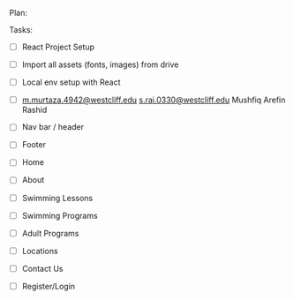 Plan:


Tasks:
- [ ] React Project Setup
- [ ] Import all assets (fonts, images) from drive
- [ ] Local env setup with React 
- [ ] m.murtaza.4942@westcliff.edu s.rai.0330@westcliff.edu Mushfiq Arefin Rashid 

- [ ] Nav bar / header
- [ ] Footer
- [ ] Home
- [ ] About
- [ ] Swimming Lessons
- [ ] Swimming Programs
- [ ] Adult Programs
- [ ] Locations
- [ ] Contact Us
- [ ] Register/Login

